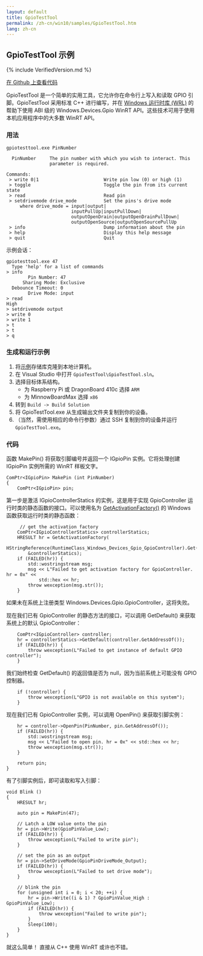 ```yaml
---
layout: default
title: GpioTestTool
permalink: /zh-cn/win10/samples/GpioTestTool.htm
lang: zh-cn
---
```


## GpioTestTool 示例

{% include VerifiedVersion.md %}

[在 Github 上查看代码](https://github.com/ms-iot/samples/blob/develop/GpioTestTool/main.cpp)

GpioTestTool 是一个简单的实用工具，它允许你在命令行上写入和读取 GPIO 引脚。GpioTestTool 采用标准 C++ 进行编写，并在 [Windows 运行时库 \(WRL\)](https://msdn.microsoft.com/zh-cn/library/hh438466.aspx) 的帮助下使用 ABI 级的 Windows.Devices.Gpio WinRT API。这些技术可用于使用本机应用程序中的大多数 WinRT API。

### 用法

    gpiotesttool.exe PinNumber
    
      PinNumber     The pin number with which you wish to interact. This
                    parameter is required.

    Commands:
     > write 0|1                        Write pin low (0) or high (1)
     > toggle                           Toggle the pin from its current state
     > read                             Read pin
     > setdrivemode drive_mode          Set the pins's drive mode
         where drive_mode = input|output|
                            inputPullUp|inputPullDown|
                            outputOpenDrain|outputOpenDrainPullDown|
                            outputOpenSource|outputOpenSourcePullUp
     > info                             Dump information about the pin
     > help                             Display this help message
     > quit                             Quit

示例会话：

    gpiotesttool.exe 47
      Type 'help' for a list of commands
    > info
            Pin Number: 47
          Sharing Mode: Exclusive
      Debounce Timeout: 0
            Drive Mode: input
    > read
    High
    > setdrivemode output
    > write 0
    > write 1
    > t
    > t
    > q

### 生成和运行示例

1. 将[示例](https://github.com/ms-iot/samples)存储库克隆到本地计算机。 
1. 在 Visual Studio 中打开 `GpioTestTool\GpioTestTool.sln`。
1. 选择目标体系结构。
   - 为 Raspberry Pi 或 DragonBoard 410c 选择 `ARM`
   - 为 MinnowBoardMax 选择 `x86`
1. 转到 `Build -> Build Solution`
1. 将 GpioTestTool.exe 从生成输出文件夹复制到你的设备。
1. （当然，需使用相应的命令行参数）通过 SSH 复制到你的设备并运行 `GpioTestTool.exe`。

### 代码

函数 MakePin\(\) 将获取引脚编号并返回一个 IGpioPin 实例。它将处理创建 IGpioPin 实例所需的 WinRT 样板文字。

    ComPtr<IGpioPin> MakePin (int PinNumber)
    {
        ComPtr<IGpioPin> pin;

第一步是激活 IGpioControllerStatics 的实例，这是用于实现 GpioController 运行时类的静态函数的接口。可以使用名为 [GetActivationFactory\(\)](https://msdn.microsoft.com/zh-cn/library/br244854.aspx) 的 Windows 函数获取运行时类的静态函数：

         // get the activation factory
        ComPtr<IGpioControllerStatics> controllerStatics;
        HRESULT hr = GetActivationFactory(
            HStringReference(RuntimeClass_Windows_Devices_Gpio_GpioController).Get(),
            &controllerStatics);
        if (FAILED(hr)) {
            std::wostringstream msg;
            msg << L"Failed to get activation factory for GpioController. hr = 0x" <<
                std::hex << hr;
            throw wexception(msg.str());
        }
        
如果未在系统上注册类型 Windows.Devices.Gpio.GpioController，这将失败。

现在我们已有 GpioController 的静态方法的接口，可以调用 GetDefault\(\) 来获取系统上的默认 GpioController：

        ComPtr<IGpioController> controller;
        hr = controllerStatics->GetDefault(controller.GetAddressOf());
        if (FAILED(hr)) {
            throw wexception(L"Failed to get instance of default GPIO controller");
        }

我们始终检查 GetDefault\(\) 的返回值是否为 null，因为当前系统上可能没有 GPIO 控制器。

        if (!controller) {
            throw wexception(L"GPIO is not available on this system");
        }

现在我们已有 GpioController 实例，可以调用 OpenPin\(\) 来获取引脚实例：

        hr = controller->OpenPin(PinNumber, pin.GetAddressOf());
        if (FAILED(hr)) {
            std::wostringstream msg;
            msg << L"Failed to open pin. hr = 0x" << std::hex << hr;
            throw wexception(msg.str());
        }
    
        return pin;
    }
    
有了引脚实例后，即可读取和写入引脚：

    void Blink ()
    {
        HRESULT hr;
        
        auto pin = MakePin(47);
        
        // Latch a LOW value onto the pin
        hr = pin->Write(GpioPinValue_Low);
        if (FAILED(hr)) {
            throw wexception(L"Failed to write pin");
        }
        
        // set the pin as an output
        hr = pin->SetDriveMode(GpioPinDriveMode_Output);
        if (FAILED(hr)) {
            throw wexception(L"Failed to set drive mode");
        }
        
        // blink the pin
        for (unsigned int i = 0; i < 20; ++i) {
            hr = pin->Write((i & 1) ? GpioPinValue_High : GpioPinValue_Low);
            if (FAILED(hr)) {
                throw wexception("Failed to write pin");
            }
            Sleep(100);
        }
    }
    
就这么简单！ 直接从 C++ 使用 WinRT 或许也不错。
